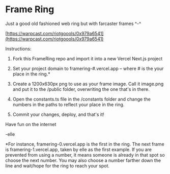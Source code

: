 # Frame Ring

Just a good old fashioned web ring but with farcaster frames ^-^

[https://warpcast.com/riotgoools/0x979a6541](https://warpcast.com/riotgoools/0x979a6541)

Instructions:

1. Fork this FrameRing repo and import it into a new Vercel Next.js project

2. Set your project domain to framering-#.vercel.app – where # is the your place in the ring.* 

3. Create a 1200x630px png to use as your frame image. Call it image.png and put it to the /public folder, overwriting the one that's in there.

4. Open the constants.ts file in the /constants folder and change the numbers in the paths to reflect your place in the ring.

5. Commit your changes, deploy, and that's it!

Have fun on the internet

-elle

*For instance, framering-0.vercel.app is the first in the ring. The next frame is framering-1.vercel.app, taken by elle as the first example. If you are prevented from using a number, it means someone is already in that spot so choose the next number. You may also choose a number farther down the line and wait/hope for the ring to reach your spot.